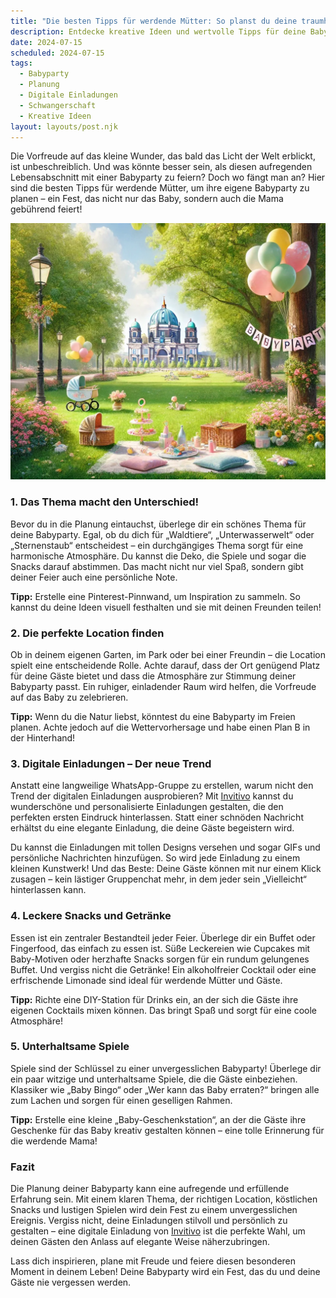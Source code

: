```yaml
---
title: "Die besten Tipps für werdende Mütter: So planst du deine traumhafte Babyparty"
description: Entdecke kreative Ideen und wertvolle Tipps für deine Babyparty, inklusive stilvoller digitaler Einladungen, die deine Gäste begeistern werden.
date: 2024-07-15
scheduled: 2024-07-15
tags:
  - Babyparty
  - Planung
  - Digitale Einladungen
  - Schwangerschaft
  - Kreative Ideen
layout: layouts/post.njk
---
```


Die Vorfreude auf das kleine Wunder, das bald das Licht der Welt erblickt, ist unbeschreiblich. Und was könnte besser sein, als diesen aufregenden Lebensabschnitt mit einer Babyparty zu feiern? Doch wo fängt man an? Hier sind die besten Tipps für werdende Mütter, um ihre eigene Babyparty zu planen – ein Fest, das nicht nur das Baby, sondern auch die Mama gebührend feiert!

![Babyparty Dekoration](/img/picnic-park.webp)

### 1. **Das Thema macht den Unterschied!**

Bevor du in die Planung eintauchst, überlege dir ein schönes Thema für deine Babyparty. Egal, ob du dich für „Waldtiere“, „Unterwasserwelt“ oder „Sternenstaub“ entscheidest – ein durchgängiges Thema sorgt für eine harmonische Atmosphäre. Du kannst die Deko, die Spiele und sogar die Snacks darauf abstimmen. Das macht nicht nur viel Spaß, sondern gibt deiner Feier auch eine persönliche Note.

**Tipp:** Erstelle eine Pinterest-Pinnwand, um Inspiration zu sammeln. So kannst du deine Ideen visuell festhalten und sie mit deinen Freunden teilen!

### 2. **Die perfekte Location finden**

Ob in deinem eigenen Garten, im Park oder bei einer Freundin – die Location spielt eine entscheidende Rolle. Achte darauf, dass der Ort genügend Platz für deine Gäste bietet und dass die Atmosphäre zur Stimmung deiner Babyparty passt. Ein ruhiger, einladender Raum wird helfen, die Vorfreude auf das Baby zu zelebrieren.

**Tipp:** Wenn du die Natur liebst, könntest du eine Babyparty im Freien planen. Achte jedoch auf die Wettervorhersage und habe einen Plan B in der Hinterhand!

### 3. **Digitale Einladungen – Der neue Trend**

Anstatt eine langweilige WhatsApp-Gruppe zu erstellen, warum nicht den Trend der digitalen Einladungen ausprobieren? Mit [Invitivo](https://invitivo.com) kannst du wunderschöne und personalisierte Einladungen gestalten, die den perfekten ersten Eindruck hinterlassen. Statt einer schnöden Nachricht erhältst du eine elegante Einladung, die deine Gäste begeistern wird.

Du kannst die Einladungen mit tollen Designs versehen und sogar GIFs und persönliche Nachrichten hinzufügen. So wird jede Einladung zu einem kleinen Kunstwerk! Und das Beste: Deine Gäste können mit nur einem Klick zusagen – kein lästiger Gruppenchat mehr, in dem jeder sein „Vielleicht“ hinterlassen kann.

### 4. **Leckere Snacks und Getränke**

Essen ist ein zentraler Bestandteil jeder Feier. Überlege dir ein Buffet oder Fingerfood, das einfach zu essen ist. Süße Leckereien wie Cupcakes mit Baby-Motiven oder herzhafte Snacks sorgen für ein rundum gelungenes Buffet. Und vergiss nicht die Getränke! Ein alkoholfreier Cocktail oder eine erfrischende Limonade sind ideal für werdende Mütter und Gäste.

**Tipp:** Richte eine DIY-Station für Drinks ein, an der sich die Gäste ihre eigenen Cocktails mixen können. Das bringt Spaß und sorgt für eine coole Atmosphäre!

### 5. **Unterhaltsame Spiele**

Spiele sind der Schlüssel zu einer unvergesslichen Babyparty! Überlege dir ein paar witzige und unterhaltsame Spiele, die die Gäste einbeziehen. Klassiker wie „Baby Bingo“ oder „Wer kann das Baby erraten?“ bringen alle zum Lachen und sorgen für einen geselligen Rahmen.

**Tipp:** Erstelle eine kleine „Baby-Geschenkstation“, an der die Gäste ihre Geschenke für das Baby kreativ gestalten können – eine tolle Erinnerung für die werdende Mama!

### **Fazit**

Die Planung deiner Babyparty kann eine aufregende und erfüllende Erfahrung sein. Mit einem klaren Thema, der richtigen Location, köstlichen Snacks und lustigen Spielen wird dein Fest zu einem unvergesslichen Ereignis. Vergiss nicht, deine Einladungen stilvoll und persönlich zu gestalten – eine digitale Einladung von [Invitivo](https://invitivo.com) ist die perfekte Wahl, um deinen Gästen den Anlass auf elegante Weise näherzubringen.

Lass dich inspirieren, plane mit Freude und feiere diesen besonderen Moment in deinem Leben! Deine Babyparty wird ein Fest, das du und deine Gäste nie vergessen werden.
